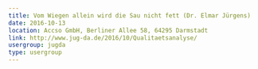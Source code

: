 ```yaml
---
title: Vom Wiegen allein wird die Sau nicht fett (Dr. Elmar Jürgens)
date: 2016-10-13
location: Accso GmbH, Berliner Allee 58, 64295 Darmstadt
link: http://www.jug-da.de/2016/10/Qualitaetsanalyse/
usergroup: jugda
type: usergroup
---
```

